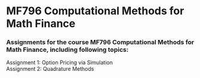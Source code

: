 # MF796 Computational Methods for Math Finance
### Assignments for the course MF796 Computational Methods for Math Finance, including following topics:  
Assignment 1: Option Pricing via Simulation  
Assignment 2: Quadrature Methods  
